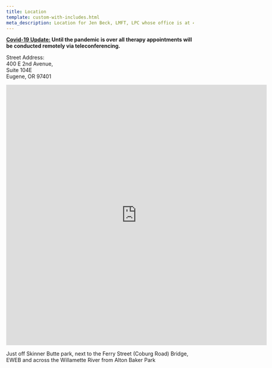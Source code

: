```yaml
---
title: Location
template: custom-with-includes.html
meta_description: Location for Jen Beck, LMFT, LPC whose office is at 400 E 2nd Avenue, Suite 104E Eugene, Oregon 97401.
---
```


<p><strong><u>Covid-19 Update:</u> Until the pandemic is over all therapy appointments will be conducted remotely via teleconferencing.</strong></p>

<p class="address">
Street Address:<br>
400 E 2nd Avenue,<br>
Suite 104E<br>
Eugene, OR 97401</p>

<iframe src="https://www.google.com/maps/embed?pb=!1m18!1m12!1m3!1d2867.2575911668496!2d-123.08844768448903!3d44.05738927910945!2m3!1f0!2f0!3f0!3m2!1i1024!2i768!4f13.1!3m3!1m2!1s0x54c11e100fa3886b%3A0x4c889e0fe1e5affa!2s400%20E%202nd%20Ave%20%23104E%2C%20Eugene%2C%20OR%2097401!5e0!3m2!1sen!2sus!4v1608084462026!5m2!1sen!2sus" width="700" height="700" frameborder="0" style="border:0;" allowfullscreen="" aria-hidden="false" tabindex="0"></iframe>

<p>Just off Skinner Butte park, next to the Ferry Street (Coburg Road) Bridge, EWEB and across the Willamette River from Alton Baker Park</p>
